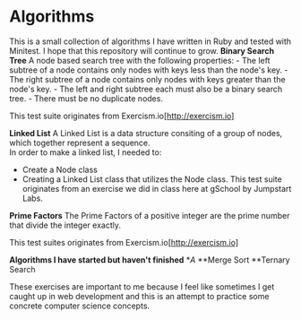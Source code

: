 Algorithms
==========
This is a small collection of algorithms I have written in Ruby and tested with Minitest.  I hope that this repository will continue to grow. 
**Binary Search Tree** 
  A node based search tree with the following properties: 
    - The left subtree of a node contains only nodes with keys less than the node's key.
    - The right subtree of a node contains only nodes with keys greater than the node's key.
    - The left and right subtree each must also be a binary search tree.
    - There must be no duplicate nodes.
    
  This test suite originates from Exercism.io[http://exercism.io]

**Linked List**
  A Linked List is a data structure consiting of a group of nodes, which together represent a sequence.  
  In order to make a linked list, I needed to: 
  - Create a Node class
  - Creating a Linked List class that utilizes the Node class. 
  This test suite originates from an exercise we did in class here at gSchool by Jumpstart Labs. 

**Prime Factors**
  The Prime Factors of a positive integer are the prime number that divide the integer exactly.  
  
  This test suites originates from Exercism.io[http://exercism.io]

**Algorithms I have started but haven't finished**
**A*
**Merge Sort
**Ternary Search

These exercises are important to me because I feel like sometimes I get caught up in web development and this is an attempt to practice some concrete computer science concepts.  

